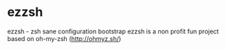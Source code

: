 # ezzsh
ezzsh - zsh sane configuration bootstrap
ezzsh is a non profit fun project based on oh-my-zsh (http://ohmyz.sh/)
